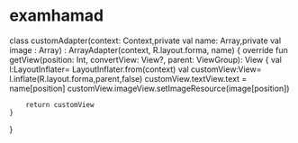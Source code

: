 # examhamad

class customAdapter(context: Context,private val name: Array<out String>,private val image : Array<Int>) :
    ArrayAdapter<String>(context, R.layout.forma, name) {
    override fun getView(position: Int, convertView: View?, parent: ViewGroup): View {
        val l:LayoutInflater= LayoutInflater.from(context)
        val customView:View= l.inflate(R.layout.forma,parent,false)
        customView.textView.text = name[position]
        customView.imageView.setImageResource(image[position])

        return customView
    }
}
  
